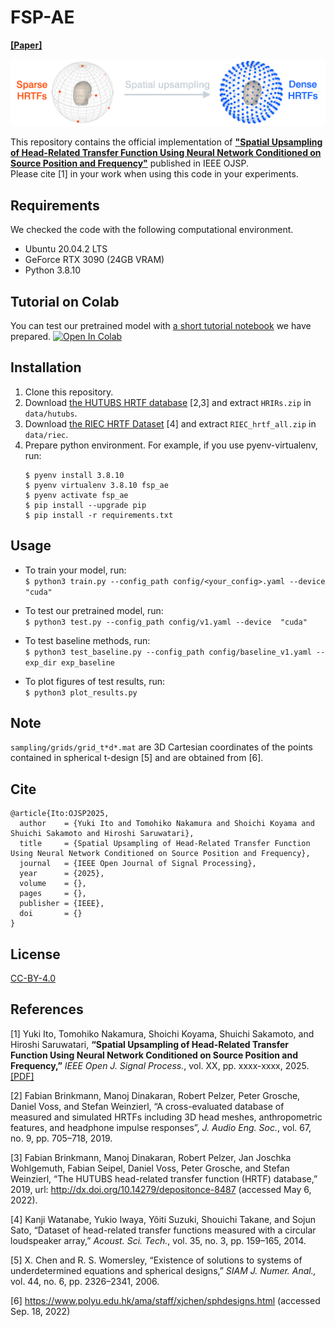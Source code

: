 # FSP-AE
**[[Paper]]()**

<img src="https://github.com/ikets/FSP-AE/blob/main/figure/spatial_upsampling.png">

This repository contains the official implementation of **["Spatial Upsampling of Head-Related Transfer Function Using Neural Network Conditioned on Source Position and Frequency"]()** published in IEEE OJSP.<br>
Please cite [1] in your work when using this code in your experiments.

## Requirements
We checked the code with the following computational environment.
- Ubuntu 20.04.2 LTS
- GeForce RTX 3090 (24GB VRAM)
- Python 3.8.10
## Tutorial on Colab
You can test our pretrained model with [a short tutorial notebook](path_to_ipynb) we have prepared.
[![Open In Colab](https://colab.research.google.com/assets/colab-badge.svg)](path_to_ipynb)
## Installation
1. Clone this repository.
2. Download [the HUTUBS HRTF database](http://dx.doi.org/10.14279/depositonce-8487) [2,3] and extract `HRIRs.zip` in `data/hutubs`.
3. Download [the RIEC HRTF Dataset](http://www.riec.tohoku.ac.jp/pub/hrtf/index.html) [4] and extract `RIEC_hrtf_all.zip` in `data/riec`.
4. Prepare python environment. For example, if you use pyenv-virtualenv, run:
    ```
    $ pyenv install 3.8.10
    $ pyenv virtualenv 3.8.10 fsp_ae
    $ pyenv activate fsp_ae
    $ pip install --upgrade pip
    $ pip install -r requirements.txt
    ```
## Usage
- To train your model, run:<br>`$ python3 train.py --config_path config/<your_config>.yaml --device "cuda"`

- To test our pretrained model, run:<br>`$ python3 test.py --config_path config/v1.yaml --device  "cuda"`

- To test baseline methods, run:<br>`$ python3 test_baseline.py --config_path config/baseline_v1.yaml --exp_dir exp_baseline`

- To plot figures of test results, run:<br>`$ python3 plot_results.py`
## Note
`sampling/grids/grid_t*d*.mat` are 3D Cartesian coordinates of the points contained in spherical t-design [5] and are obtained from [6].

## Cite
```
@article{Ito:OJSP2025,
  author    = {Yuki Ito and Tomohiko Nakamura and Shoichi Koyama and Shuichi Sakamoto and Hiroshi Saruwatari},
  title     = {Spatial Upsampling of Head-Related Transfer Function Using Neural Network Conditioned on Source Position and Frequency},
  journal   = {IEEE Open Journal of Signal Processing},
  year      = {2025},
  volume    = {},
  pages     = {},
  publisher = {IEEE},
  doi       = {}
}
```

## License
[CC-BY-4.0](https://github.com/ikets/FSP-AE/blob/main/LICENSE)

## References
[1] Yuki Ito, Tomohiko Nakamura, Shoichi Koyama, Shuichi Sakamoto, and Hiroshi Saruwatari, <strong>“Spatial Upsampling of Head-Related Transfer Function Using Neural Network Conditioned on Source Position and Frequency,”</strong> <em>IEEE Open J. Signal Process.</em>, vol. XX, pp. xxxx-xxxx, 2025. [[PDF]]() <br>

[2] Fabian Brinkmann, Manoj Dinakaran, Robert Pelzer, Peter Grosche,  Daniel Voss, and Stefan Weinzierl, “A cross-evaluated database of measured and simulated HRTFs including 3D head meshes, anthropometric features, and headphone impulse responses”, <em>J. Audio Eng. Soc.</em>, vol. 67, no. 9, pp. 705–718, 2019.<br>

[3] Fabian Brinkmann, Manoj Dinakaran, Robert Pelzer, Jan Joschka Wohlgemuth, Fabian Seipel, Daniel Voss, Peter Grosche, and Stefan Weinzierl, “The HUTUBS head-related transfer function (HRTF) database,” 2019, url: http://dx.doi.org/10.14279/depositonce-8487 (accessed May 6, 2022).<br>

[4] Kanji Watanabe, Yukio Iwaya, Yôiti Suzuki, Shouichi Takane, and Sojun Sato, “Dataset of head-related transfer functions measured with a circular loudspeaker array,” <em>Acoust. Sci. Tech.</em>, vol. 35, no. 3, pp. 159–165, 2014.<br>

[5] X. Chen and R. S. Womersley, “Existence of solutions to
systems of underdetermined equations and spherical designs,”
<em>SIAM J. Numer. Anal.,</em> vol. 44, no. 6, pp. 2326–2341, 2006.

[6] https://www.polyu.edu.hk/ama/staff/xjchen/sphdesigns.html (accessed Sep. 18, 2022)

